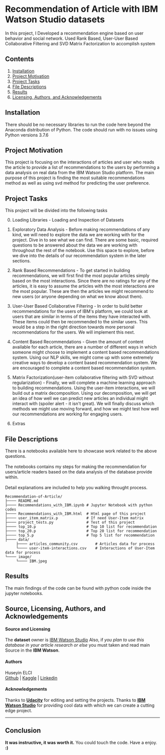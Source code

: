 # Recommendation of Article with IBM Watson Studio datasets

In this project, I Developed a recommendation engine based on user behavior and social network. Used Rank Based, User-User Based Collaborative Filtering and SVD Matrix Factorization to accomplish system

## Contents

1. [Installation](#installation)
2. [Project Motivation](#motivation)
3. [Project Tasks](#task)
4. [File Descriptions](#files)
5. [Results](#results)
6. [Licensing, Authors, and Acknowledgements](#licensing)

<a name="installation"></a>
## Installation
There should be no necessary libraries to run the code here beyond the Anaconda distribution of Python. The code should run with no issues using Python versions 3.7.6

<a name="motivation"></a>
## Project Motivation
This project is focusing on the interactions of articles and user who reads the article to provide a list of recommendations to the users by performing a data analysis on real data from the IBM Watson Studio platform. The main purpose of this project is finding the most suitable recommendations method as well as using svd method for predicting the user preference.

<a name="tasks"></a>
## Project Tasks 
This project will be divided into the following tasks

0. Loading Libraries - Loading and Inspection of Datasets

1. Exploratory Data Analysis - Before making recommendations of any kind, we will need to explore the data we are working with for the project. Dive in to see what we can find. There are some basic, required questions to be answered about the data we are working with throughout the rest of the notebook. Use this space to explore, before we dive into the details of our recommendation system in the later sections.

2. Rank Based Recommendations - To get started in building recommendations, we will first find the most popular articles simply based on the most interactions. Since there are no ratings for any of the articles, it is easy to assume the articles with the most interactions are the most popular. These are then the articles we might recommend to new users (or anyone depending on what we know about them).

3. User-User Based Collaborative Filtering - In order to build better recommendations for the users of IBM's platform, we could look at users that are similar in terms of the items they have interacted with. These items could then be recommended to the similar users. This would be a step in the right direction towards more personal recommendations for the users. We will implement this next.

4. Content Based Recommendations - Given the amount of content available for each article, there are a number of different ways in which someone might choose to implement a content based recommendations system. Using our NLP skills, we might come up with some extremely creative ways to develop a content based recommendation system. We are encouraged to complete a content based recommendation system.

5. Matrix Factorization(user-item collaborative filtering with SVD without regularization) - Finally, we will complete a machine learning approach to building recommendations. Using the user-item interactions, we will build out a matrix decomposition. Using our decomposition, we will get an idea of how well we can predict new articles an individual might interact with (spoiler alert - it isn't great). We will finally discuss which methods we might use moving forward, and how we might test how well our recommendations are working for engaging users.

6. Extras

<a name="files"></a>
## File Descriptions 
There is a notebooks available here to showcase work related to the above questions.\
<br>
The notebooks contains my steps for making the recommendation for users/article readers based on the data analysis of the database provide within.\
<br>
Detail explanations are included to help  you walking throught process. 

```text
Recommendation-of-Article/
├──── README.md
├──── Recommendations_with_IBM.ipynb # Jupyter Notebook with python codes
├──── Recommendations_with_IBM.html  # Html page of this project
├──── user_item_matrix.p             # If need User-Item matrix
├──── project_tests.py               # Test of this project
├──── top_10.p                       # Top 10 list for recommendation
├──── top_20.p                       # Top 20 list for recommendation
├──── top_5.p                        # Top 5 list for recommendation
├──── data/
     ├──── articles_community.csv        # Articles data for process
     └──── user-item-interactions.csv    # Interactions of User-Item data for process
└──── image/
     └──── IBM.jpeg
```



<a name="results"></a>
## Results
The main findings of the code can be found with python code inside the jupyter notebooks.


<a id="licensing"></a>
## Source, Licensing, Authors, and Acknowledgements

#### Source and  Licensing
The **dataset** owner is [IBM Watson Studio](https://www.ibm.com/watson/) Also, if _you plan to use this database in your article research or else_ you must taken and read main Source in the **IBM Watson**.

#### Authors
Huseyin ELCI <br>
[Github](https://github.com/huseyinelci2000)  |  [Kaggle](https://www.kaggle.com/huseyinelci)  |  [Linkedin](https://www.linkedin.com/in/huseyinelci/)
#### Acknowledgements
Thanks to **[Udacity](https://www.udacity.com/)** for editing and setting the projects.
Thanks to **[IBM Watson Studio](https://www.ibm.com/watson/)** for providing cool data with which we can create a cutting edge project.

---
<a id="Conclusion"></a>
## Conclusion
**It was instructive, it was worth it.** You could touch the code. Have a enjoy. **:)**
